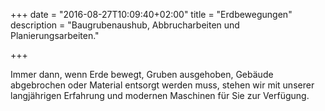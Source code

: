 +++
date = "2016-08-27T10:09:40+02:00"
title = "Erdbewegungen"
description = "Baugrubenaushub, Abbrucharbeiten und Planierungsarbeiten."

+++

Immer dann, wenn Erde bewegt, Gruben ausgehoben, Gebäude abgebrochen oder Material entsorgt werden muss, stehen wir mit unserer langjährigen Erfahrung und modernen Maschinen für Sie zur Verfügung.  